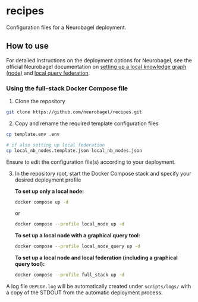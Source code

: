 # recipes
Configuration files for a Neurobagel deployment.

## How to use
For detailed instructions on the deployment options for Neurobagel, see the official Neurobagel documentation on [setting up a local knowledge graph (node)](https://neurobagel.org/infrastructure/) and [local query federation](https://neurobagel.org/federate/).

### Using the full-stack Docker Compose file

1. Clone the repository
```bash
git clone https://github.com/neurobagel/recipes.git
```

2. Copy and rename the required template configuration files
```bash
cp template.env .env

# if also setting up local federation
cp local_nb_nodes.template.json local_nb_nodes.json
```
Ensure to edit the configuration file(s) according to your deployment.

3. In the repository root, start the Docker Compose stack and specify your desired deployment profile

    **To set up only a local node:**
    ```bash
    docker compose up -d
    ```
    or
    ```bash
    docker compose --profile local_node up -d
    ```

    **To set up a local node with a graphical query tool:**
    ```bash
    docker compose --profile local_node_query up -d
    ```

    **To set up a local node and local federation (including a graphical query tool):**
    ```bash
    docker compose --profile full_stack up -d
    ```
A log file `DEPLOY.log` will be automatically created under `scripts/logs/` with a copy of the STDOUT from the automatic deployment process.
